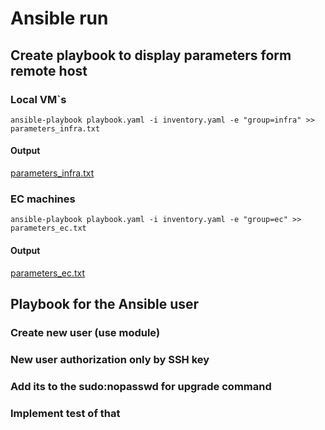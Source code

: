 # Ansible run

## Create playbook to display parameters form remote host

### Local VM`s
```shell script
ansible-playbook playbook.yaml -i inventory.yaml -e "group=infra" >> parameters_infra.txt
```
#### Output
[parameters_infra.txt](./parameters_infra.txt)

### EC machines
```shell script
ansible-playbook playbook.yaml -i inventory.yaml -e "group=ec" >> parameters_ec.txt
```
#### Output
[parameters_ec.txt](./parameters_ec.txt)


## Playbook for the Ansible user

### Create new user (use module)
### New user authorization only by SSH key
### Add its to the sudo:nopasswd for upgrade command
### Implement test of that  
